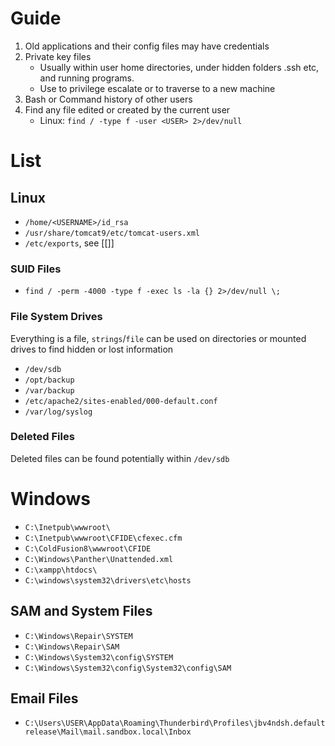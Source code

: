 
# Guide

1. Old applications and their config files may have credentials 
2. Private key files
	* Usually within user home directories, under hidden folders .ssh etc, and running programs.
	* Use to privilege escalate or to traverse to a new machine
3. Bash or Command history of other users
4. Find any file edited or created by the current user
	* Linux: `find / -type f -user <USER> 2>/dev/null`



# List

## Linux

* `/home/<USERNAME>/id_rsa`
* `/usr/share/tomcat9/etc/tomcat-users.xml`
* `/etc/exports`, see [[]]

### SUID Files

* `find / -perm -4000 -type f -exec ls -la {} 2>/dev/null \;`
### File System Drives

Everything is a file, `strings`/`file` can be used on directories or mounted drives to find hidden or lost information

- `/dev/sdb`
- `/opt/backup`
- `/var/backup`
- `/etc/apache2/sites-enabled/000-default.conf`
- `/var/log/syslog`

### Deleted Files

Deleted files can be found potentially within `/dev/sdb`
# Windows

- `C:\Inetpub\wwwroot\`
- `C:\Inetpub\wwwroot\CFIDE\cfexec.cfm`
- `C:\ColdFusion8\wwwroot\CFIDE  `
- `C:\Windows\Panther\Unattended.xml`
- `C:\xampp\htdocs\`
- `C:\windows\system32\drivers\etc\hosts`

## SAM and System Files 

* `C:\Windows\Repair\SYSTEM`
* `C:\Windows\Repair\SAM`
* `C:\Windows\System32\config\SYSTEM`
* `C:\Windows\System32\config\System32\config\SAM`

## Email Files 

* `C:\Users\USER\AppData\Roaming\Thunderbird\Profiles\jbv4ndsh.defaultrelease\Mail\mail.sandbox.local\Inbox`